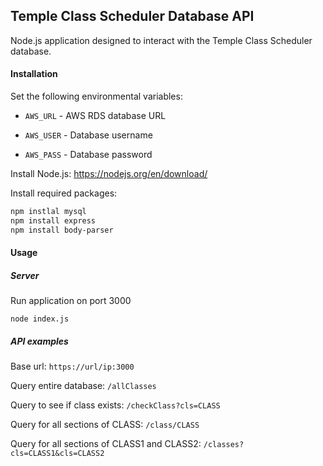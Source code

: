 ## Temple Class Scheduler Database API

Node.js application designed to interact with the
Temple Class Scheduler database. 

#### Installation
Set the following environmental variables:

* `AWS_URL` - AWS RDS database URL

* `AWS_USER` - Database username

* `AWS_PASS` - Database password

Install Node.js: https://nodejs.org/en/download/

Install required packages:
``` bash
npm instlal mysql
npm install express
npm install body-parser
```

#### Usage
##### Server
Run application on port 3000

`node index.js`

##### API examples
Base url: `https://url/ip:3000`

Query entire database: `/allClasses` 

Query to see if class exists: `/checkClass?cls=CLASS`

Query for all sections of CLASS: `/class/CLASS`

Query for all sections of CLASS1 and CLASS2: `/classes?cls=CLASS1&cls=CLASS2`



